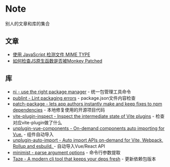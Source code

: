 # Note
别人的文章和库的集合

## 文章

- [使用 JavaScript 检测文件 MIME TYPE](https://zhuanlan.zhihu.com/p/25049406)
- [如何检查JS原生函数是否被Monkey Patched](https://mmazzarolo.com/blog/2022-07-30-checking-if-a-javascript-native-function-was-monkey-patched/?utm_source=pocket_mylist)

## 库

- [ni - use the right package manager](https://github.com/antfu/ni) - 统一包管理工具命令
- [publint - Lint packaging errors](https://github.com/bluwy/publint) - package.json文件内容检查
- [patch-package - lets app authors instantly make and keep fixes to npm dependencies](https://github.com/ds300/patch-package) - 本地修复使用的开源项目代码
- [vite-plugin-inspect - Inspect the intermediate state of Vite plugins](https://github.com/antfu/vite-plugin-inspect) - 检查对应vite-plugin做了什么
- [unplugin-vue-components - On-demand components auto importing for Vue.](https://github.com/antfu/unplugin-vue-components) - 组件自动导入
- [unplugin-auto-import - Auto import APIs on-demand for Vite, Webpack, Rollup and esbuild. ](https://github.com/antfu/unplugin-auto-import) - 自动导入Vue/React API
- [minimist - parse argument options](https://github.com/minimistjs/minimist) - 命令行参数提取
- [Taze - A modern cli tool that keeps your deps fresh](https://github.com/antfu/taze) - 更新依赖包版本
